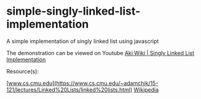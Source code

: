 # simple-singly-linked-list-implementation
A simple implementation of singly linked list using javascript

The demonstration can be viewed on Youtube
[Aki Wiki | Singly Linked List Implementation](https://www.youtube.com/watch?v=KagPVTuC1ec)

Resource(s):

[www.cs.cmu.edu](https://www.cs.cmu.edu/~adamchik/15-121/lectures/Linked%20Lists/linked%20lists.html)
[Wikipedia](https://en.wikipedia.org/wiki/Linked_list)
